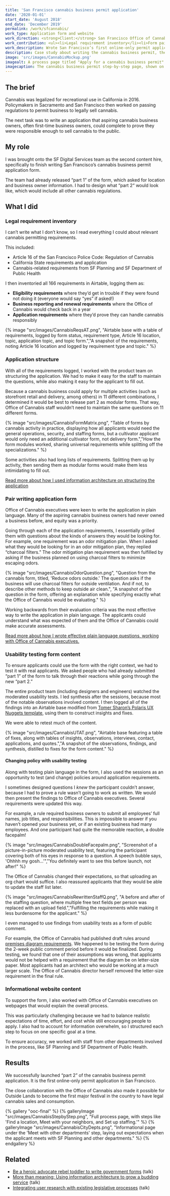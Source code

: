 ```yaml
---
title: 'San Francisco cannabis business permit application'
date: '2020-01-01'
start_date: 'August 2018'
end_date: 'December 2019'
permalink: /work/sfcannabis/
work_type: Application form and website
work_direction: <strong>Client:</strong> San Francisco Office of Cannabis
work_contribution: <ul><li>Legal requirement inventory</li><li>Form pair writing with executives</li><li>Form content design with product team</li><li>Website content design with executives</li><li>Usability testing and synthesis</li></ul>
work_description: Wrote San Francisco’s first online-only permit application. Worked closely with department staff to ensure the content fulfilled legal requirements while being comprehensible and in plain language at middle school readability. 
description: Case study about writing the cannabis business permit, the first online-only permit application in San Francisco.
image: 'src/images/CannabisMockup.png'
imagealt: A process page titled "Apply for a cannabis business permit" with a description and distinct steps starting with "Check if you can apply."
imagecaption: The cannabis business permit step-by-step page, shown on a laptop.
---
```


## The brief
Cannabis was legalized for recreational use in California in 2016. Policymakers in Sacramento and San Francisco then worked on passing regulations to permit business to legally sell cannabis. 

The next task was to write an application that aspiring cannabis business owners, often first-time business owners, could complete to prove they were responsible enough to sell cannabis to the public.

## My role
I was brought onto the SF Digital Services team as the second content hire, specifically to finish writing San Francisco’s cannabis business permit application form. 

The team had already released “part 1” of the form, which asked for location and business owner information. I had to design what “part 2“ would look like, which would include all other cannabis regulations.

## What I did
### Legal requirement inventory
I can’t write what I don’t know, so I read everything I could about relevant cannabis permitting requirements. 

This included:
- Article 16 of the San Francisco Police Code: Regulation of Cannabis
- California State requirements and application
- Cannabis-related requirements from SF Planning and SF Department of Public Health

I then inventoried all 166 requirements in Airtable, logging them as:
- **Eligibility requirements** where they’d get in trouble if they were found not doing it (everyone would say “yes” if asked!)
- **Business reporting and renewal requirements** where the Office of Cannabis would check back in a year
- **Application requirements** where they’d prove they can handle cannabis responsibly

{% image "src/images/CannabisReqsAT.png", "Airtable base with a table of requirements, logged by form status, requirement type, Article 16 location, topic, application topic, and topic form.","A snapshot of the requirements, noting Article 16 location and logged by requirement type and topic." %}

### Application structure
With all of the requirements logged, I worked with the product team on structuring the application. We had to make it easy for the staff to maintain the questions, while also making it easy for the applicant to fill out.

Because a cannabis business could apply for multiple activities (such as storefront retail and delivery, among others) in 11 different combinations, I determined it would be best to release part 2 as modular forms. That way, Office of Cannabis staff wouldn’t need to maintain the same questions on 11 different forms.

{% image "src/images/CannabisFormMatrix.png", "Table of forms by cannabis activity in practice, displaying how all applicants would need the general operations, security, and staffing forms, but a cultivator applicant would only need an additional cultivator form, not delivery form.","How the form modules worked, sharing universal requirements while splitting off the specializations." %}

Some activities also had long lists of requirements. Splitting them up by activity, then sending them as modular forms would make them less intimidating to fill out.

[Read more about how I used information architecture on structuring the application](/talk/more-than-meaning/)

### Pair writing application form
Office of Cannabis executives were keen to write the application in plain language. Many of the aspiring cannabis business owners had never owned a business before, and equity was a priority.

Going through each of the application requirements, I essentially grilled them with questions about the kinds of answers they would be looking for. For example, one requirement was an odor mitigation plan. When I asked what they would be looking for in an odor mitigation plan, they replied “charcoal filters.” The odor mitigation plan requirement was then fulfilled by asking if the business planned on using charcoal filters to minimize escaping odors.

{% image "src/images/CannabisOdorQuestion.png", "Question from the cannabis form, titled, 'Reduce odors outside.' The question asks if the business will use charcoal filters for outside ventilation. And if not, to describe other methods to keep outside air clean.", "A snapshot of the question in the form, offering an explanation while specifying exactly what the Office of Cannabis would be evaluating." %}

Working backwards from their evaluation criteria was the most effective way to write the application in plain language. The applicants could understand what was expected of them and the Office of Cannabis could make accurate assessments. 

[Read more about how I wrote effective plain language questions, working with Office of Cannabis executives.](/talk/write-government-forms/)

### Usability testing form content
To ensure applicants could use the form with the right context, we had to test it with real applicants. We asked people who had already submitted “part 1” of the form to talk through their reactions while going through the new “part 2.”

The entire product team (including designers and engineers) watched the moderated usability tests. I led synthesis after the sessions, because most of the notable observations involved content. I then logged all of the findings into an Airtable base modified from  [Tomer Sharon’s Polaris UX Nuggets template](https://www.airtable.com/universe/expShuhNMi0Oc0xpb/polaris-ux-nuggets), using them to construct insights and fixes. 

We were able to retest much of the content.

{% image "src/images/CannabisUTAT.png", "Airtable base featuring a table of fixes, along with tables of insights, observations, interviews, contact, applications, and quotes.","A snapshot of the observations, findings, and synthesis, distilled to fixes for the form content." %}

#### Changing policy with usability testing
Along with testing plain language in the form, I also used the sessions as an opportunity to test (and change) policies around application requirements.

I sometimes designed questions I *knew* the participant couldn’t answer, because I had to prove a rule wasn’t going to work as written. We would then present the findings to Office of Cannabis executives. Several requirements were updated this way. 

For example, a rule required business owners to submit all employees’ full names, job titles, and responsibilities. This is impossible to answer if you haven’t opened your business yet, or if an existing business had many employees. And one participant had quite the memorable reaction, a double facepalm!

{% image "src/images/CannabisDoubleFacepalm.png", "Screenshot of a picture-in-picture moderated usability test, featuring the participant covering both of his eyes in response to a question. A speech bubble says, 'Ohhhh my gosh...'","You definitely want to see this before launch, not after!" %}

The Office of Cannabis changed their expectations, so that uploading an org chart would suffice. I also reassured applicants that they would be able to update the staff list later.

{% image "src/images/CannabisRewrittenStaffQ.png", "A before and after of the staffing question, where multiple free text fields per person was replaced with an upload field.","Fulfilling the requirements while making it less burdensome for the applicant." %}

I even managed to use findings from usability tests as a form of public comment. 

For example, the Office of Cannabis had published draft rules around [premises diagram requirements](https://www.sf.gov/reports/february-2019/1609b16-premises-diagram-rulemaking). We happened to be testing the form during the 2-week public comment period before it would be finalized. During testing, we found that one of their assumptions was wrong, that applicants would not be helped with a requirement that the diagram be on letter-size paper. Most applicants had an architect who would be working at a much larger scale. The Office of Cannabis director herself removed the letter-size requirement in the final rule.

### Informational website content
To support the form, I also worked with Office of Cannabis executives on webpages that would explain the overall process. 

This was particularly challenging because we had to balance realistic expectations of time, effort, and cost while still encouraging people to apply. I also had to account for information overwhelm, so I structured each step to focus on one specific goal at a time. 

To ensure accuracy, we worked with staff from other departments involved in the process, like SF Planning and SF Department of Public Health.

## Results
We successfully launched “part 2” of the cannabis business permit application. It is the first online-only permit application in San Francisco. 

The close collaboration with the Office of Cannabis also made it possible for Outside Lands to become the first major festival in the country to have legal cannabis sales and consumption.

{% gallery "ooc-final" %}
	{% galleryImage "src/images/CannabisStepbyStep.png", "Full process page, with steps like 'Find a location, Meet with your neighbors, and Set up staffing.'" %}
	{% galleryImage "src/images/CannabisCityDepts.png", "Informational page under the 'Meet with other departments' step, laying out expectations when the applicant meets with SF Planning and other departments." %}
{% endgallery %}

## Related
- [Be a heroic advocate rebel toddler to write government forms](/talk/write-government-forms/) (talk)
- [More than meaning: Using information architecture to grow a budding service](/talk/more-than-meaning/) (talk)
- [Integrating user research with existing legislative processes](/talk/cannabis-user-testing/) (talk)